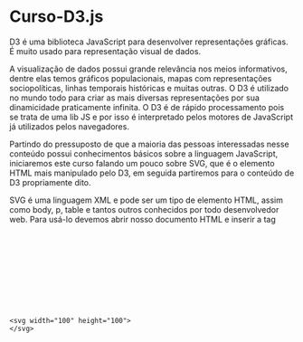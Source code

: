 # Curso-D3.js

D3 é uma biblioteca JavaScript para desenvolver representações gráficas. É muito usado para representação visual de dados.

A visualização de dados possui grande relevância nos meios informativos, dentre elas temos gráficos populacionais, mapas com representações sociopolíticas, linhas temporais históricas e muitas outras. O D3 é utilizado no mundo todo para criar as mais diversas representações por sua dinamicidade praticamente infinita. O D3 é de rápido processamento pois se trata de uma lib JS e por isso é interpretado pelos motores de JavaScript já utilizados pelos navegadores. 

Partindo do pressuposto de que a maioria das pessoas interessadas nesse conteúdo possui conhecimentos básicos sobre a linguagem JavaScript, iniciaremos este curso falando um pouco sobre SVG, que é o elemento HTML mais manipulado pelo D3, em seguida partiremos para o conteúdo de D3 propriamente dito.

SVG é uma linguagem XML e pode ser um tipo de elemento HTML, assim como body, p, table e tantos outros conhecidos por todo desenvolvedor web. Para usá-lo devemos abrir nosso documento HTML e inserir a tag <svg> dessa forma:
  
```
<svg width="100" height="100">
</svg> 
```
